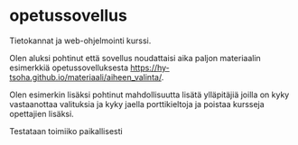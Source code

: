 # opetussovellus
Tietokannat ja web-ohjelmointi kurssi.


Olen aluksi pohtinut että sovellus noudattaisi aika paljon materiaalin esimerkkiä opetussovelluksesta https://hy-tsoha.github.io/materiaali/aiheen_valinta/.

Olen esimerkin lisäksi pohtinut mahdollisuutta lisätä ylläpitäjiä joilla on kyky vastaanottaa valituksia ja kyky jaella porttikieltoja ja poistaa kursseja opettajien lisäksi.

Testataan toimiiko paikallisesti
